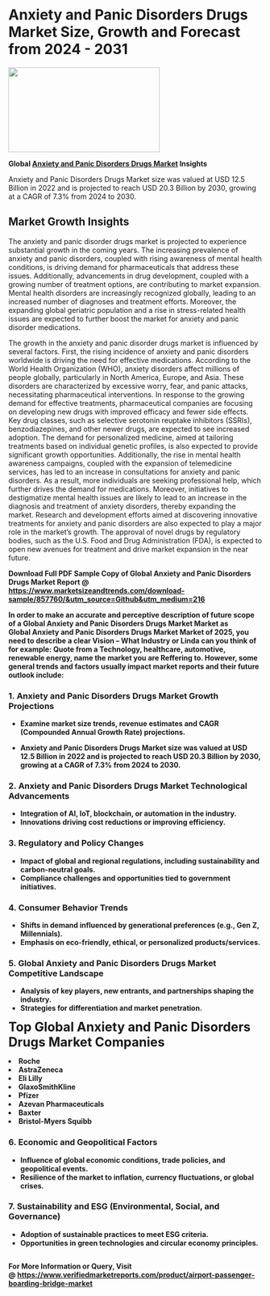 <H1>Anxiety and Panic Disorders Drugs Market Size, Growth and Forecast from 2024 - 2031</H1><img class="aligncenter size-medium wp-image-584254" src="https://thirdeyenews.in/wp-content/uploads/2024/09/Global-Market-Research-300x168.jpeg" alt="" width="300" height="168" /><p><strong>Global&nbsp;<a href="https://www.marketsizeandtrends.com/download-sample/857760/&amp;utm_source=Github&utm_medium=216">Anxiety and Panic Disorders Drugs Market</a> Insights</strong></p><p>Anxiety and Panic Disorders Drugs Market size was valued at USD 12.5 Billion in 2022 and is projected to reach USD 20.3 Billion by 2030, growing at a CAGR of 7.3% from 2024 to 2030.</p><p><h2>Market Growth Insights</h2> <p>The anxiety and panic disorder drugs market is projected to experience substantial growth in the coming years. The increasing prevalence of anxiety and panic disorders, coupled with rising awareness of mental health conditions, is driving demand for pharmaceuticals that address these issues. Additionally, advancements in drug development, coupled with a growing number of treatment options, are contributing to market expansion. Mental health disorders are increasingly recognized globally, leading to an increased number of diagnoses and treatment efforts. Moreover, the expanding global geriatric population and a rise in stress-related health issues are expected to further boost the market for anxiety and panic disorder medications.</p> <p><strong></strong></p> <p>The growth in the anxiety and panic disorder drugs market is influenced by several factors. First, the rising incidence of anxiety and panic disorders worldwide is driving the need for effective medications. According to the World Health Organization (WHO), anxiety disorders affect millions of people globally, particularly in North America, Europe, and Asia. These disorders are characterized by excessive worry, fear, and panic attacks, necessitating pharmaceutical interventions. In response to the growing demand for effective treatments, pharmaceutical companies are focusing on developing new drugs with improved efficacy and fewer side effects. Key drug classes, such as selective serotonin reuptake inhibitors (SSRIs), benzodiazepines, and other newer drugs, are expected to see increased adoption. The demand for personalized medicine, aimed at tailoring treatments based on individual genetic profiles, is also expected to provide significant growth opportunities. Additionally, the rise in mental health awareness campaigns, coupled with the expansion of telemedicine services, has led to an increase in consultations for anxiety and panic disorders. As a result, more individuals are seeking professional help, which further drives the demand for medications. Moreover, initiatives to destigmatize mental health issues are likely to lead to an increase in the diagnosis and treatment of anxiety disorders, thereby expanding the market. Research and development efforts aimed at discovering innovative treatments for anxiety and panic disorders are also expected to play a major role in the market’s growth. The approval of novel drugs by regulatory bodies, such as the U.S. Food and Drug Administration (FDA), is expected to open new avenues for treatment and drive market expansion in the near future.</p> <p><strong></p><p><span class=""><strong>Download Full PDF Sample Copy of Global Anxiety and Panic Disorders Drugs Market Report</strong> @ <a href="https://www.marketsizeandtrends.com/download-sample/857760/&amp;utm_source=Github&utm_medium=216" target="_blank">https://www.marketsizeandtrends.com/download-sample/857760/&amp;utm_source=Github&utm_medium=216</a></span></p><p>In order to make an accurate and perceptive description of future scope of a Global&nbsp;Anxiety and Panic Disorders Drugs Market Market as Global&nbsp;Anxiety and Panic Disorders Drugs Market Market of 2025, you need to describe a clear Vision &ndash; What Industry or Linda can you think of for example: Quote from a Technology, healthcare, automotive, renewable energy, name the market you are Reffering to. However, some general trends and factors usually impact market reports and their future outlook include:</p><h3>1.&nbsp;<strong>Anxiety and Panic Disorders Drugs Market Growth Projections</strong></h3><ul><li>Examine market size trends, revenue estimates and CAGR (Compounded Annual Growth Rate) projections.</li><li><p>Anxiety and Panic Disorders Drugs Market size was valued at USD 12.5 Billion in 2022 and is projected to reach USD 20.3 Billion by 2030, growing at a CAGR of 7.3% from 2024 to 2030.</p></li></ul><h3>2.&nbsp;<strong>Anxiety and Panic Disorders Drugs Market Technological Advancements</strong></h3><ul><li>Integration of AI, IoT, blockchain, or automation in the industry.</li><li>Innovations driving cost reductions or improving efficiency.</li></ul><h3>3.&nbsp;<strong>Regulatory and Policy Changes</strong></h3><ul><li>Impact of global and regional regulations, including sustainability and carbon-neutral goals.</li><li>Compliance challenges and opportunities tied to government initiatives.</li></ul><h3>4.&nbsp;<strong>Consumer Behavior Trends</strong></h3><ul><li>Shifts in demand influenced by generational preferences (e.g., Gen Z, Millennials).</li><li>Emphasis on eco-friendly, ethical, or personalized products/services.</li></ul><h3>5.&nbsp;<strong>Global Anxiety and Panic Disorders Drugs Market Competitive Landscape</strong></h3><ul><li>Analysis of key players, new entrants, and partnerships shaping the industry.</li><li>Strategies for differentiation and market penetration.</li></ul><p data-pm-slice="1 1 []"><span style="color: inherit; font-family: inherit; font-size: 25px;">Top Global Anxiety and Panic Disorders Drugs Market Companies</span></p><div class="" data-test-id=""><p><li>Roche</li><li> AstraZeneca</li><li> Eli Lilly</li><li> GlaxoSmithKline</li><li> Pfizer</li><li> Azevan Pharmaceuticals</li><li> Baxter</li><li> Bristol-Myers Squibb</li></p></div><h3>6.&nbsp;<strong>Economic and Geopolitical Factors</strong></h3><ul><li>Influence of global economic conditions, trade policies, and geopolitical events.</li><li>Resilience of the market to inflation, currency fluctuations, or global crises.</li></ul><h3>7.&nbsp;<strong>Sustainability and ESG (Environmental, Social, and Governance)</strong></h3><ul><li>Adoption of sustainable practices to meet ESG criteria.</li><li>Opportunities in green technologies and circular economy principles.</li></ul><h2><strong style="font-size: 14px;">For More Information or Query, Visit @&nbsp;</strong><a style="background-color: #ffffff; font-size: 14px;" href="https://www.marketsizeandtrends.com/report/anxiety-and-panic-disorders-drugs-market/" target="_blank">https://www.verifiedmarketreports.com/product/airport-passenger-boarding-bridge-market</a></h2>

